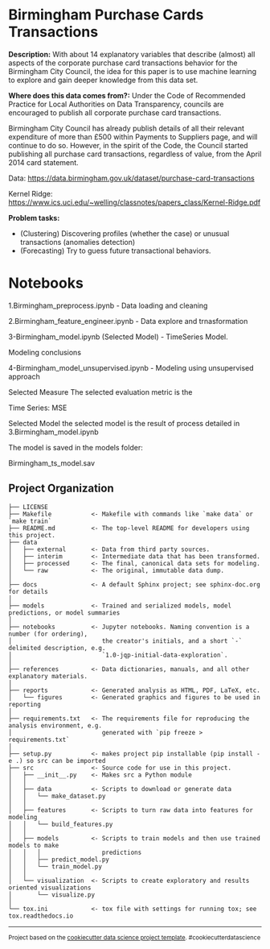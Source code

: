 Birmingham Purchase Cards Transactions
==============================

**Description:** With about 14  explanatory variables that describe (almost) all aspects of the corporate  purchase card transactions behavior for the Birmingham City Council, the idea for this paper is to use machine learning to explore and gain deeper knowledge from this data set.

**Where does this data comes from?:** Under the Code of Recommended Practice for Local Authorities on Data Transparency, councils are encouraged to publish all corporate purchase card transactions. 

Birmingham City Council has already publish details of all their relevant expenditure of more than £500 within Payments to Suppliers page, and will continue to do so. However, in the spirit of the Code, the Council started publishing all purchase card transactions, regardless of value, from the April 2014 card statement. 

Data: https://data.birmingham.gov.uk/dataset/purchase-card-transactions

Kernel Ridge:  https://www.ics.uci.edu/~welling/classnotes/papers_class/Kernel-Ridge.pdf


**Problem tasks:** 
* (Clustering) Discovering profiles (whether the case) or unusual transactions (anomalies detection)
* (Forecasting) Try to guess future transactional behaviors. 

# Notebooks

1.Birmingham_preprocess.ipynb - Data loading and cleaning

2.Birmingham_feature_engineer.ipynb  - Data explore and trnasformation

3-Birmingham_model.ipynb (Selected Model) - TimeSeries Model.

Modeling conclusions

4-Birmingham_model_unsupervised.ipynb - Modeling using unsupervised approach


Selected Measure
The selected evaluation metric is the

Time Series: MSE


Selected Model
the selected model is the result of process detailed in 3.Birmingham_model.ipynb

The model is saved in the models folder:

Birmingham_ts_model.sav



Project Organization
------------

    ├── LICENSE
    ├── Makefile           <- Makefile with commands like `make data` or `make train`
    ├── README.md          <- The top-level README for developers using this project.
    ├── data
    │   ├── external       <- Data from third party sources.
    │   ├── interim        <- Intermediate data that has been transformed.
    │   ├── processed      <- The final, canonical data sets for modeling.
    │   └── raw            <- The original, immutable data dump.
    │
    ├── docs               <- A default Sphinx project; see sphinx-doc.org for details
    │
    ├── models             <- Trained and serialized models, model predictions, or model summaries
    │
    ├── notebooks          <- Jupyter notebooks. Naming convention is a number (for ordering),
    │                         the creator's initials, and a short `-` delimited description, e.g.
    │                         `1.0-jqp-initial-data-exploration`.
    │
    ├── references         <- Data dictionaries, manuals, and all other explanatory materials.
    │
    ├── reports            <- Generated analysis as HTML, PDF, LaTeX, etc.
    │   └── figures        <- Generated graphics and figures to be used in reporting
    │
    ├── requirements.txt   <- The requirements file for reproducing the analysis environment, e.g.
    │                         generated with `pip freeze > requirements.txt`
    │
    ├── setup.py           <- makes project pip installable (pip install -e .) so src can be imported
    ├── src                <- Source code for use in this project.
    │   ├── __init__.py    <- Makes src a Python module
    │   │
    │   ├── data           <- Scripts to download or generate data
    │   │   └── make_dataset.py
    │   │
    │   ├── features       <- Scripts to turn raw data into features for modeling
    │   │   └── build_features.py
    │   │
    │   ├── models         <- Scripts to train models and then use trained models to make
    │   │   │                 predictions
    │   │   ├── predict_model.py
    │   │   └── train_model.py
    │   │
    │   └── visualization  <- Scripts to create exploratory and results oriented visualizations
    │       └── visualize.py
    │
    └── tox.ini            <- tox file with settings for running tox; see tox.readthedocs.io


--------

<p><small>Project based on the <a target="_blank" href="https://drivendata.github.io/cookiecutter-data-science/">cookiecutter data science project template</a>. #cookiecutterdatascience</small></p>
